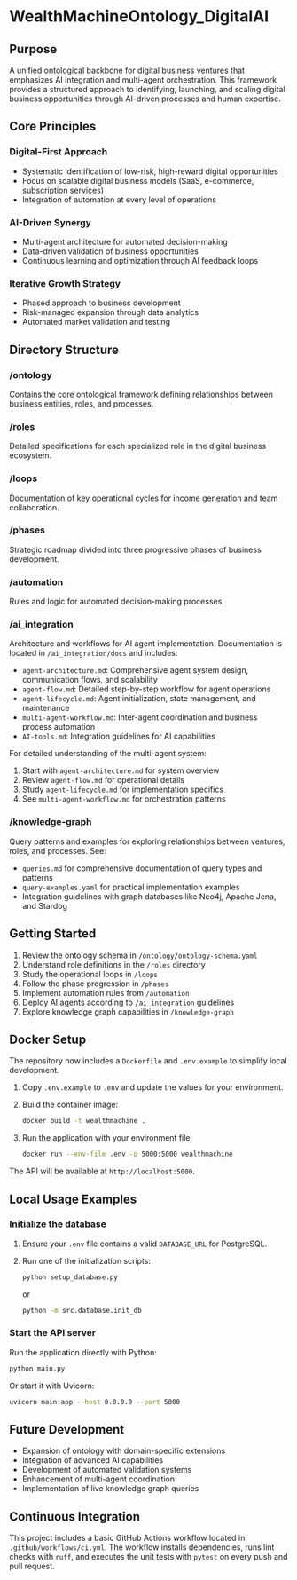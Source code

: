 # WealthMachineOntology_DigitalAI

## Purpose
A unified ontological backbone for digital business ventures that emphasizes AI integration and multi-agent orchestration. This framework provides a structured approach to identifying, launching, and scaling digital business opportunities through AI-driven processes and human expertise.

## Core Principles

### Digital-First Approach
- Systematic identification of low-risk, high-reward digital opportunities
- Focus on scalable digital business models (SaaS, e-commerce, subscription services)
- Integration of automation at every level of operations

### AI-Driven Synergy
- Multi-agent architecture for automated decision-making
- Data-driven validation of business opportunities
- Continuous learning and optimization through AI feedback loops

### Iterative Growth Strategy
- Phased approach to business development
- Risk-managed expansion through data analytics
- Automated market validation and testing

## Directory Structure

### /ontology
Contains the core ontological framework defining relationships between business entities, roles, and processes.

### /roles
Detailed specifications for each specialized role in the digital business ecosystem.

### /loops
Documentation of key operational cycles for income generation and team collaboration.

### /phases
Strategic roadmap divided into three progressive phases of business development.

### /automation
Rules and logic for automated decision-making processes.

### /ai_integration
Architecture and workflows for AI agent implementation. Documentation is located in `/ai_integration/docs` and includes:
- `agent-architecture.md`: Comprehensive agent system design, communication flows, and scalability
- `agent-flow.md`: Detailed step-by-step workflow for agent operations
- `agent-lifecycle.md`: Agent initialization, state management, and maintenance
- `multi-agent-workflow.md`: Inter-agent coordination and business process automation
- `AI-tools.md`: Integration guidelines for AI capabilities

For detailed understanding of the multi-agent system:
1. Start with `agent-architecture.md` for system overview
2. Review `agent-flow.md` for operational details
3. Study `agent-lifecycle.md` for implementation specifics
4. See `multi-agent-workflow.md` for orchestration patterns

### /knowledge-graph
Query patterns and examples for exploring relationships between ventures, roles, and processes. See:
- `queries.md` for comprehensive documentation of query types and patterns
- `query-examples.yaml` for practical implementation examples
- Integration guidelines with graph databases like Neo4j, Apache Jena, and Stardog

## Getting Started
1. Review the ontology schema in `/ontology/ontology-schema.yaml`
2. Understand role definitions in the `/roles` directory
3. Study the operational loops in `/loops`
4. Follow the phase progression in `/phases`
5. Implement automation rules from `/automation`
6. Deploy AI agents according to `/ai_integration` guidelines
7. Explore knowledge graph capabilities in `/knowledge-graph`

## Docker Setup
The repository now includes a `Dockerfile` and `.env.example` to simplify local development.

1. Copy `.env.example` to `.env` and update the values for your environment.
2. Build the container image:

   ```bash
   docker build -t wealthmachine .
   ```

3. Run the application with your environment file:

   ```bash
   docker run --env-file .env -p 5000:5000 wealthmachine
   ```

The API will be available at `http://localhost:5000`.

## Local Usage Examples

### Initialize the database

1. Ensure your `.env` file contains a valid `DATABASE_URL` for PostgreSQL.
2. Run one of the initialization scripts:

   ```bash
   python setup_database.py
   ```

   or

   ```bash
   python -m src.database.init_db
   ```

### Start the API server

Run the application directly with Python:

```bash
python main.py
```

Or start it with Uvicorn:

```bash
uvicorn main:app --host 0.0.0.0 --port 5000
```


## Future Development
- Expansion of ontology with domain-specific extensions
- Integration of advanced AI capabilities
- Development of automated validation systems
- Enhancement of multi-agent coordination
- Implementation of live knowledge graph queries
## Continuous Integration
This project includes a basic GitHub Actions workflow located in `.github/workflows/ci.yml`. The workflow installs dependencies, runs lint checks with `ruff`, and executes the unit tests with `pytest` on every push and pull request.
